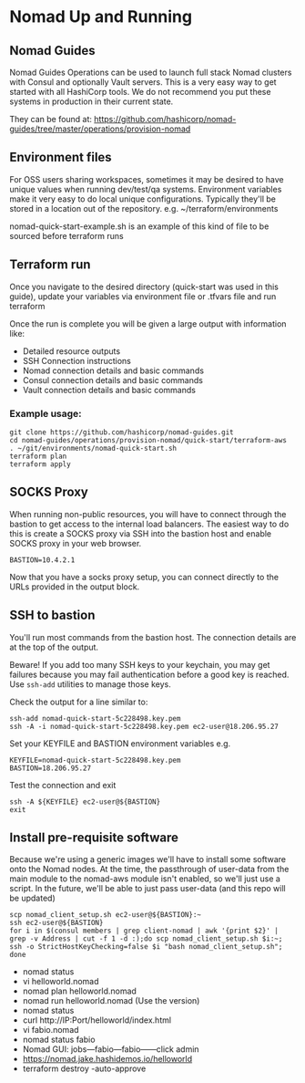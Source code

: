 # Nomad Up and Running

## Nomad Guides

Nomad Guides Operations can be used to launch full stack Nomad clusters with Consul and optionally Vault servers.
This is a very easy way to get started with all HashiCorp tools.   We do not recommend you put these systems in production in their current state.   

They can be found at: https://github.com/hashicorp/nomad-guides/tree/master/operations/provision-nomad

## Environment files

For OSS users sharing workspaces, sometimes it may be desired to have unique values when running dev/test/qa systems.   Environment variables make it very easy to do local unique configurations.   Typically they'll be stored in a location out of the repository.  e.g. ~/terraform/environments

nomad-quick-start-example.sh is an example of this kind of file to be sourced before terraform runs

## Terraform run

Once you navigate to the desired directory (quick-start was used in this guide), update your variables via environment file or .tfvars file and run terraform

Once the run is complete you will be given a large output with information like:

* Detailed resource outputs
* SSH Connection instructions
* Nomad connection details and basic commands
* Consul connection details and basic commands
* Vault connection details and basic commands

### Example usage:
```
git clone https://github.com/hashicorp/nomad-guides.git
cd nomad-guides/operations/provision-nomad/quick-start/terraform-aws
. ~/git/environments/nomad-quick-start.sh
terraform plan
terraform apply
```

## SOCKS Proxy

When running non-public resources, you will have to connect through the bastion to get access to the internal load balancers.   The easiest way to do this is create a SOCKS proxy via SSH into the bastion host and enable SOCKS proxy in your web browser.   

```
BASTION=10.4.2.1
```

Now that you have a socks proxy setup, you can connect directly to the URLs provided in the output block.

## SSH to bastion

You'll run most commands from the bastion host.   The connection details are at the top of the output.  

Beware!  If you add too many SSH keys to your keychain, you may get failures because you may fail authentication before a good key is reached.   Use `ssh-add` utilities to manage those keys.

Check the output for a line similar to:
```
ssh-add nomad-quick-start-5c228498.key.pem
ssh -A -i nomad-quick-start-5c228498.key.pem ec2-user@18.206.95.27
```

Set your KEYFILE and BASTION environment variables
e.g.
```
KEYFILE=nomad-quick-start-5c228498.key.pem
BASTION=18.206.95.27
```

Test the connection and exit
```
ssh -A ${KEYFILE} ec2-user@${BASTION}
exit
```

## Install pre-requisite software
Because we're using a generic images we'll have to install some software onto the Nomad nodes.  At the time, the passthrough of user-data from the main module to the nomad-aws module isn't enabled, so we'll just use a script.  In the future, we'll be able to just pass user-data (and this repo will be updated)

```
scp nomad_client_setup.sh ec2-user@${BASTION}:~
ssh ec2-user@${BASTION}
for i in $(consul members | grep client-nomad | awk '{print $2}' | grep -v Address | cut -f 1 -d :);do scp nomad_client_setup.sh $i:~; ssh -o StrictHostKeyChecking=false $i "bash nomad_client_setup.sh"; done
``` 

* nomad status
* vi helloworld.nomad
* nomad plan helloworld.nomad
* nomad run helloworld.nomad (Use the version)
* nomad status
* curl http://IP:Port/helloworld/index.html
* vi fabio.nomad
* nomad status fabio
* Nomad GUI: jobs—fabio—fabio—<allocation>—click admin
* https://nomad.jake.hashidemos.io/helloworld
* terraform destroy -auto-approve
